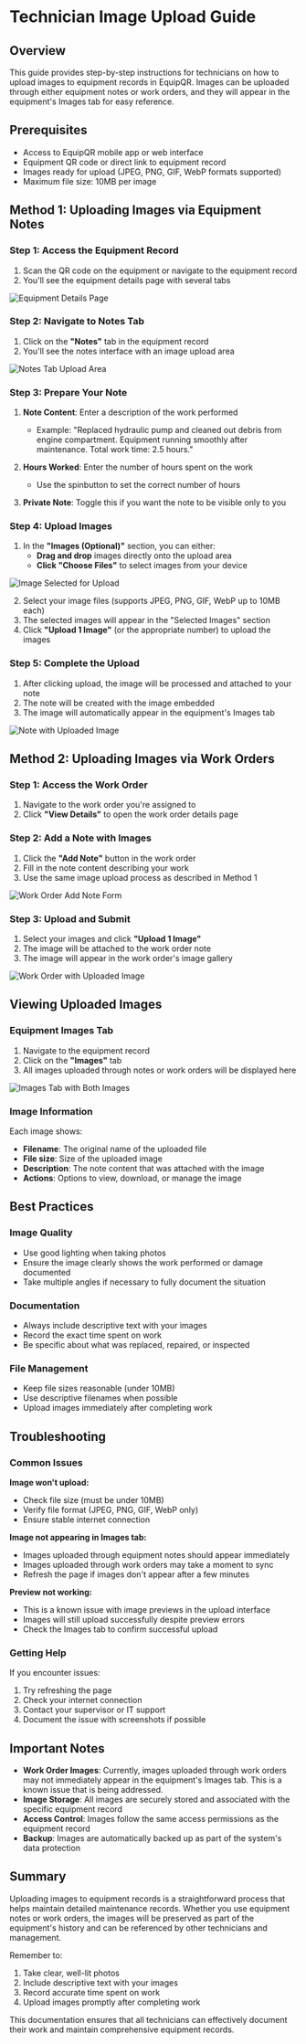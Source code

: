 # Technician Image Upload Guide

## Overview

This guide provides step-by-step instructions for technicians on how to upload images to equipment records in EquipQR. Images can be uploaded through either equipment notes or work orders, and they will appear in the equipment's Images tab for easy reference.

## Prerequisites

- Access to EquipQR mobile app or web interface
- Equipment QR code or direct link to equipment record
- Images ready for upload (JPEG, PNG, GIF, WebP formats supported)
- Maximum file size: 10MB per image

## Method 1: Uploading Images via Equipment Notes

### Step 1: Access the Equipment Record

1. Scan the QR code on the equipment or navigate to the equipment record
2. You'll see the equipment details page with several tabs

![Equipment Details Page](screenshots/equipment-details-page.png)

### Step 2: Navigate to Notes Tab

1. Click on the **"Notes"** tab in the equipment record
2. You'll see the notes interface with an image upload area

![Notes Tab Upload Area](screenshots/notes-tab-upload-area.png)

### Step 3: Prepare Your Note

1. **Note Content**: Enter a description of the work performed
   - Example: "Replaced hydraulic pump and cleaned out debris from engine compartment. Equipment running smoothly after maintenance. Total work time: 2.5 hours."

2. **Hours Worked**: Enter the number of hours spent on the work
   - Use the spinbutton to set the correct number of hours

3. **Private Note**: Toggle this if you want the note to be visible only to you

### Step 4: Upload Images

1. In the **"Images (Optional)"** section, you can either:
   - **Drag and drop** images directly onto the upload area
   - **Click "Choose Files"** to select images from your device

![Image Selected for Upload](screenshots/image-selected-for-upload.png)

2. Select your image files (supports JPEG, PNG, GIF, WebP up to 10MB each)
3. The selected images will appear in the "Selected Images" section
4. Click **"Upload 1 Image"** (or the appropriate number) to upload the images

### Step 5: Complete the Upload

1. After clicking upload, the image will be processed and attached to your note
2. The note will be created with the image embedded
3. The image will automatically appear in the equipment's Images tab

![Note with Uploaded Image](screenshots/note-with-uploaded-image.png)

## Method 2: Uploading Images via Work Orders

### Step 1: Access the Work Order

1. Navigate to the work order you're assigned to
2. Click **"View Details"** to open the work order details page

### Step 2: Add a Note with Images

1. Click the **"Add Note"** button in the work order
2. Fill in the note content describing your work
3. Use the same image upload process as described in Method 1

![Work Order Add Note Form](screenshots/work-order-add-note-form.png)

### Step 3: Upload and Submit

1. Select your images and click **"Upload 1 Image"**
2. The image will be attached to the work order note
3. The image will appear in the work order's image gallery

![Work Order with Uploaded Image](screenshots/work-order-with-uploaded-image.png)

## Viewing Uploaded Images

### Equipment Images Tab

1. Navigate to the equipment record
2. Click on the **"Images"** tab
3. All images uploaded through notes or work orders will be displayed here

![Images Tab with Both Images](screenshots/images-tab-with-both-images.png)

### Image Information

Each image shows:
- **Filename**: The original name of the uploaded file
- **File size**: Size of the uploaded image
- **Description**: The note content that was attached with the image
- **Actions**: Options to view, download, or manage the image

## Best Practices

### Image Quality
- Use good lighting when taking photos
- Ensure the image clearly shows the work performed or damage documented
- Take multiple angles if necessary to fully document the situation

### Documentation
- Always include descriptive text with your images
- Record the exact time spent on work
- Be specific about what was replaced, repaired, or inspected

### File Management
- Keep file sizes reasonable (under 10MB)
- Use descriptive filenames when possible
- Upload images immediately after completing work

## Troubleshooting

### Common Issues

**Image won't upload:**
- Check file size (must be under 10MB)
- Verify file format (JPEG, PNG, GIF, WebP only)
- Ensure stable internet connection

**Image not appearing in Images tab:**
- Images uploaded through equipment notes should appear immediately
- Images uploaded through work orders may take a moment to sync
- Refresh the page if images don't appear after a few minutes

**Preview not working:**
- This is a known issue with image previews in the upload interface
- Images will still upload successfully despite preview errors
- Check the Images tab to confirm successful upload

### Getting Help

If you encounter issues:
1. Try refreshing the page
2. Check your internet connection
3. Contact your supervisor or IT support
4. Document the issue with screenshots if possible

## Important Notes

- **Work Order Images**: Currently, images uploaded through work orders may not immediately appear in the equipment's Images tab. This is a known issue that is being addressed.
- **Image Storage**: All images are securely stored and associated with the specific equipment record
- **Access Control**: Images follow the same access permissions as the equipment record
- **Backup**: Images are automatically backed up as part of the system's data protection

## Summary

Uploading images to equipment records is a straightforward process that helps maintain detailed maintenance records. Whether you use equipment notes or work orders, the images will be preserved as part of the equipment's history and can be referenced by other technicians and management.

Remember to:
1. Take clear, well-lit photos
2. Include descriptive text with your images
3. Record accurate time spent on work
4. Upload images promptly after completing work

This documentation ensures that all technicians can effectively document their work and maintain comprehensive equipment records.
